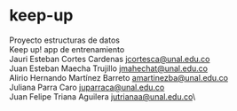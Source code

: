 # keep-up
Proyecto estructuras de datos\
Keep up! app de entrenamiento\
Jauri Esteban Cortes Cardenas
jcortesca@unal.edu.co\
Juan Esteban Maecha Trujillo
jmahechat@unal.edu.co\
Alirio Hernando Martínez Barreto
amartinezba@unal.edu.co\
Juliana Parra Caro
juparraca@unal.edu.co\
Juan Felipe Triana Aguilera
jutrianaa@unal.edu.co\
